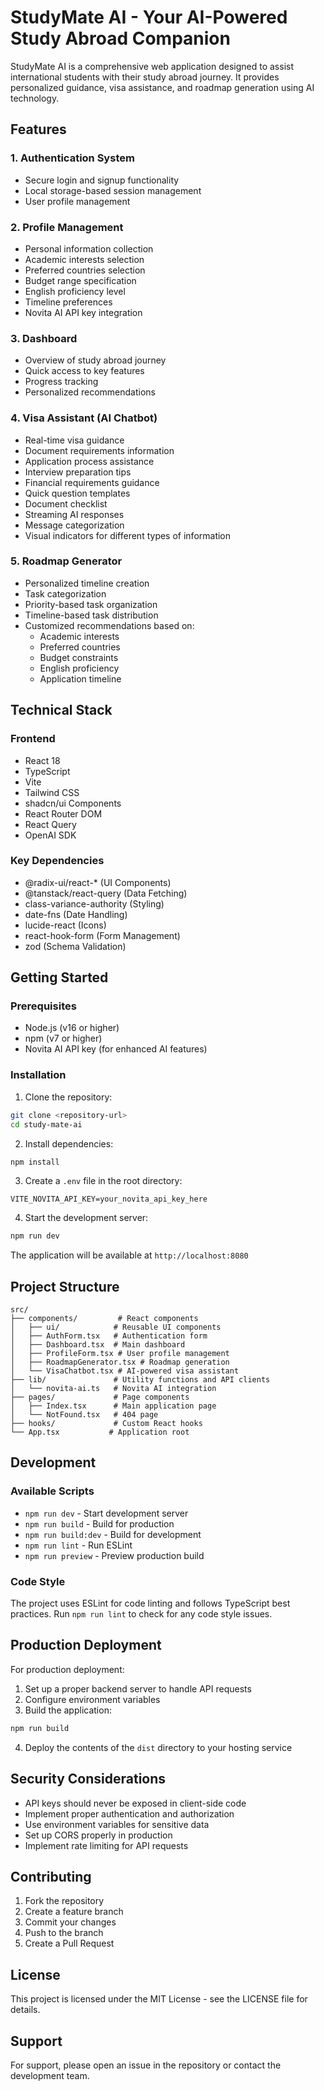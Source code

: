 # StudyMate AI - Your AI-Powered Study Abroad Companion

StudyMate AI is a comprehensive web application designed to assist international students with their study abroad journey. It provides personalized guidance, visa assistance, and roadmap generation using AI technology.

## Features

### 1. Authentication System
- Secure login and signup functionality
- Local storage-based session management
- User profile management

### 2. Profile Management
- Personal information collection
- Academic interests selection
- Preferred countries selection
- Budget range specification
- English proficiency level
- Timeline preferences
- Novita AI API key integration

### 3. Dashboard
- Overview of study abroad journey
- Quick access to key features
- Progress tracking
- Personalized recommendations

### 4. Visa Assistant (AI Chatbot)
- Real-time visa guidance
- Document requirements information
- Application process assistance
- Interview preparation tips
- Financial requirements guidance
- Quick question templates
- Document checklist
- Streaming AI responses
- Message categorization
- Visual indicators for different types of information

### 5. Roadmap Generator
- Personalized timeline creation
- Task categorization
- Priority-based task organization
- Timeline-based task distribution
- Customized recommendations based on:
  - Academic interests
  - Preferred countries
  - Budget constraints
  - English proficiency
  - Application timeline

## Technical Stack

### Frontend
- React 18
- TypeScript
- Vite
- Tailwind CSS
- shadcn/ui Components
- React Router DOM
- React Query
- OpenAI SDK

### Key Dependencies
- @radix-ui/react-* (UI Components)
- @tanstack/react-query (Data Fetching)
- class-variance-authority (Styling)
- date-fns (Date Handling)
- lucide-react (Icons)
- react-hook-form (Form Management)
- zod (Schema Validation)

## Getting Started

### Prerequisites
- Node.js (v16 or higher)
- npm (v7 or higher)
- Novita AI API key (for enhanced AI features)

### Installation

1. Clone the repository:
```bash
git clone <repository-url>
cd study-mate-ai
```

2. Install dependencies:
```bash
npm install
```

3. Create a `.env` file in the root directory:
```env
VITE_NOVITA_API_KEY=your_novita_api_key_here
```

4. Start the development server:
```bash
npm run dev
```

The application will be available at `http://localhost:8080`

## Project Structure

```
src/
├── components/         # React components
│   ├── ui/            # Reusable UI components
│   ├── AuthForm.tsx   # Authentication form
│   ├── Dashboard.tsx  # Main dashboard
│   ├── ProfileForm.tsx # User profile management
│   ├── RoadmapGenerator.tsx # Roadmap generation
│   └── VisaChatbot.tsx # AI-powered visa assistant
├── lib/               # Utility functions and API clients
│   └── novita-ai.ts   # Novita AI integration
├── pages/             # Page components
│   ├── Index.tsx      # Main application page
│   └── NotFound.tsx   # 404 page
├── hooks/             # Custom React hooks
└── App.tsx           # Application root
```

## Development

### Available Scripts

- `npm run dev` - Start development server
- `npm run build` - Build for production
- `npm run build:dev` - Build for development
- `npm run lint` - Run ESLint
- `npm run preview` - Preview production build

### Code Style

The project uses ESLint for code linting and follows TypeScript best practices. Run `npm run lint` to check for any code style issues.

## Production Deployment

For production deployment:

1. Set up a proper backend server to handle API requests
2. Configure environment variables
3. Build the application:
```bash
npm run build
```

4. Deploy the contents of the `dist` directory to your hosting service

## Security Considerations

- API keys should never be exposed in client-side code
- Implement proper authentication and authorization
- Use environment variables for sensitive data
- Set up CORS properly in production
- Implement rate limiting for API requests

## Contributing

1. Fork the repository
2. Create a feature branch
3. Commit your changes
4. Push to the branch
5. Create a Pull Request

## License

This project is licensed under the MIT License - see the LICENSE file for details.

## Support

For support, please open an issue in the repository or contact the development team.
